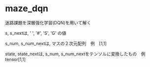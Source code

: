 # maze_dqn
迷路課題を深層強化学習(DQN)を用いて解く

s, s_nextは, ' ', '#', 'S', 'G' の値

s_num, s_num_nextは, マスの２次元配列　例　[1,1]

state, state_nextは, s_num, s_num_nextをテンソルに変換したもの　例 tensor[1,1]
